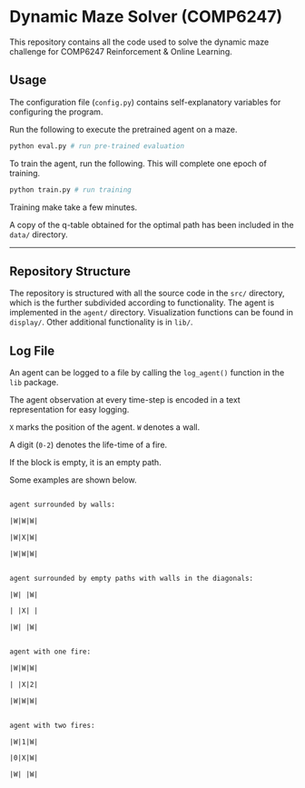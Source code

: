 # Dynamic Maze Solver (COMP6247)

This repository contains all the code used to solve the dynamic
maze challenge for COMP6247 Reinforcement & Online Learning.

## Usage

The configuration file (`config.py`) contains self-explanatory variables for configuring the program.

Run the following to execute the pretrained agent on a maze.
```bash
python eval.py # run pre-trained evaluation
```

To train the agent, run the following.
This will complete one epoch of training. 
```bash
python train.py # run training
```


Training make take a few minutes.

A copy of the q-table obtained for the optimal path has been
included in the `data/` directory.

---

## Repository Structure

The repository is structured with all the source code in the `src/` directory,
which is the further subdivided according to functionality.
The agent is implemented in the `agent/` directory.
Visualization functions can be found in `display/`.
Other additional functionality is in `lib/`.


## Log File

An agent can be logged to a file by calling the `log_agent()` function in the `lib` package.

The agent observation at every time-step is encoded in a text representation for easy logging. 

`X` marks the position of the agent. `W` denotes a wall.

A digit (`0-2`) denotes the life-time of a fire.

If the block is empty, it is an empty path.

Some examples are shown below.


```txt

agent surrounded by walls:

|W|W|W|

|W|X|W|

|W|W|W|


agent surrounded by empty paths with walls in the diagonals:

|W| |W|

| |X| |

|W| |W|


agent with one fire:

|W|W|W|

| |X|2|

|W|W|W|


agent with two fires:

|W|1|W|

|0|X|W|

|W| |W|

```